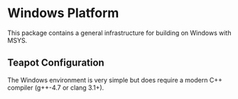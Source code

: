 # Windows Platform

This package contains a general infrastructure for building on Windows with MSYS.

## Teapot Configuration

The Windows environment is very simple but does require a modern C++ compiler (g++-4.7 or clang 3.1+).
